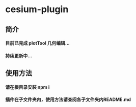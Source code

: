 # cesium-plugin

## 简介
#### 目前已完成 plotTool 几何编辑...
#### 持续更新中...

## 使用方法
#### 请在根目录安装 npm i
#### 插件在子文件夹内，使用方法请查阅各子文件夹内README.md

